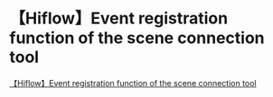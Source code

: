 # 【Hiflow】Event registration function of the scene connection tool
[【Hiflow】Event registration function of the scene connection tool](https://aiwithcloud.com/2022/09/15/%e3%80%90hiflow%e3%80%91event_registration_function_of_the_scene_connection_tool/)